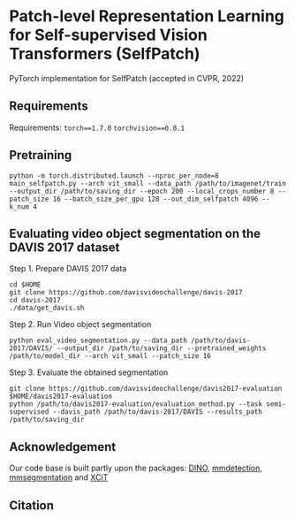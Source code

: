 # Patch-level Representation Learning for Self-supervised Vision Transformers (SelfPatch)

PyTorch implementation for SelfPatch (accepted in CVPR, 2022)

## Requirements
Requirements: `torch==1.7.0` `torchvision==0.8.1`

## Pretraining 
`python -m torch.distributed.launch --nproc_per_node=8 main_selfpatch.py --arch vit_small --data_path /path/to/imagenet/train --output_dir /path/to/saving_dir --epoch 200 --local_crops_number 8 --patch_size 16 --batch_size_per_gpu 128 --out_dim_selfpatch 4096 --k_num 4`


## Evaluating video object segmentation on the DAVIS 2017 dataset
Step 1. Prepare DAVIS 2017 data

```
cd $HOME
git clone https://github.com/davisvideochallenge/davis-2017
cd davis-2017
./data/get_davis.sh
```

Step 2. Run Video object segmentation

`python eval_video_segmentation.py --data_path /path/to/davis-2017/DAVIS/ --output_dir /path/to/saving_dir --pretrained_weights /path/to/model_dir --arch vit_small --patch_size 16`

Step 3. Evaluate the obtained segmentation

```
git clone https://github.com/davisvideochallenge/davis2017-evaluation 
$HOME/davis2017-evaluation
python /path/to/davis2017-evaluation/evaluation_method.py --task semi-supervised --davis_path /path/to/davis-2017/DAVIS --results_path /path/to/saving_dir
```

## Acknowledgement
Our code base is built partly upon the packages: 
<a href="https://github.com/facebookresearch/dino">DINO</a>, <a href=https://github.com/open-mmlab/mmdetection>mmdetection</a>, <a href=https://github.com/open-mmlab/mmsegmentation>mmsegmentation</a> and <a href=https://github.com/facebookresearch/xcit>XCiT</a>

## Citation
